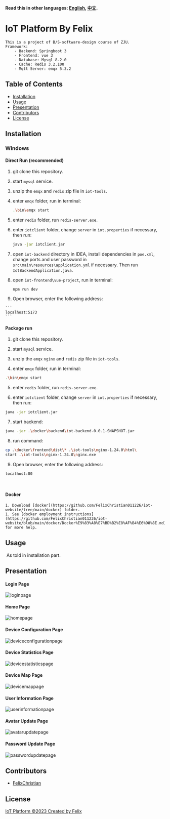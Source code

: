 **Read this in other languages: [English](README.md), [中文](README_zh.md).**

# IoT Platform By Felix

```
This is a project of B/S-software-design course of ZJU.
Framework:
    - Backend: Springboot 3
    - Frontend: vue 3
    - Database: Mysql 8.2.0
    - Cache: Redis 3.2.100
    - Mqtt Server: emqx 5.3.2
```

## Table of Contents

- [Installation](#installation)
- [Usage](#usage)
- [Presentation](#presentation)
- [Contributors](#contributors)
- [License](#license)

## Installation

### Windows

#### Direct Run (recommended)

 1. git clone this repository.

 2. start `mysql` service.

 3. unzip the `emqx` and `redis` zip file in `iot-tools`.

 4. enter `emqx` folder, run in terminal:

    ```bash
    .\bin\emqx start
    ```

 5. enter `redis` folder, run `redis-server.exe`.

 6. enter `iotclient` folder, change `server` in `iot.properties` if necessary, then run:

    ```bash
    java -jar iotclient.jar
    ```

 7. open `iot-backend` directory in IDEA, install dependencies in `poe.xml`, change ports and user password in `src\main\resources\application.yml` if necessary. Then run `IotBackendApplication.java`.

 8. open `iot-frontend\vue-project`, run in terminal:

    ```
    npm run dev
    ```

 9.  Open browser, enter the following address:

    ```
    localhost:5173
    ```



#### Package run

1. git clone this repository.

2. start `mysql` service.

3. unzip the `emqx` `nginx` and `redis` zip file in `iot-tools`.

4. enter `emqx` folder, run in terminal:

```bash
.\bin\emqx start
```

5. enter `redis` folder, run `redis-server.exe`.

6. enter `iotclient` folder, change `server` in `iot.properties` if necessary, then run:

```bash
java -jar iotclient.jar
```

7. start backend:

```bash
java -jar .\docker\backend\iot-backend-0.0.1-SNAPSHOT.jar
```

8. run command:

```bash
cp .\docker\frontend\dist\* .\iot-tools\nginx-1.24.0\html\
start .\iot-tools\nginx-1.24.0\nginx.exe
```

9.  Open browser, enter the following address:

```
localhost:80
```


​    

#### Docker

	1. Download [docker](https://github.com/FelixChristian011226/iot-website/tree/main/docker) folder.
	1. See [docker employment instructions](https://github.com/FelixChristian011226/iot-website/blob/main/docker/Docker%E9%83%A8%E7%BD%B2%E8%AF%B4%E6%98%8E.md) for more help.



## Usage

​	As told in installation part.



## Presentation

#### Login Page

![loginpage](https://github.com/FelixChristian011226/iot-website/blob/main/report/images/loginpage.png?raw=true)

#### Home Page

![homepage](https://github.com/FelixChristian011226/iot-website/blob/main/report/images/homepage.png?raw=true)

#### Device Configuration Page

![deviceconfigurationpage](https://github.com/FelixChristian011226/iot-website/blob/main/report/images/deviceconfiguration.png?raw=true)

#### Device Statistics Page

![devicestatisticspage](https://github.com/FelixChristian011226/iot-website/blob/main/report/images/devicestatistics.png?raw=true)

#### Device Map Page

![devicemappage](https://github.com/FelixChristian011226/iot-website/blob/main/report/images/devicemap.png?raw=true)

#### User Information Page

![userinformationpage](https://github.com/FelixChristian011226/iot-website/blob/main/report/images/basicinformation.png?raw=true)

####  Avatar Update Page

![avatarupdatepage](https://github.com/FelixChristian011226/iot-website/blob/main/report/images/updateavatar.png?raw=true)

#### Password Update Page

![passwordupdatepage](https://github.com/FelixChristian011226/iot-website/blob/main/report/images/updatepassword.png?raw=true)

## Contributors

- [FelixChristian](https://github.com/FelixChristian011226)

## License

[IoT Platform ©2023 Created by Felix](https://github.com/FelixChristian011226/iot-website)
